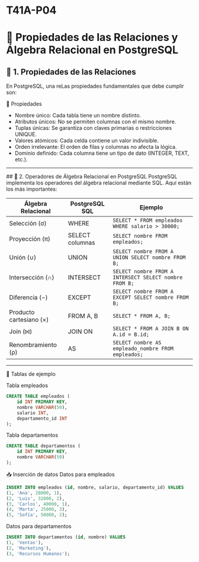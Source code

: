 # T41A-P04

# 📘 Propiedades de las Relaciones y Álgebra Relacional en PostgreSQL

## 🧩 1. Propiedades de las Relaciones
En PostgreSQL, una reLas propiedades fundamentales que debe cumplir son:

🔹 Propiedades
- Nombre único: Cada tabla tiene un nombre distinto.
- Atributos únicos: No se permiten columnas con el mismo nombre.
- Tuplas únicas: Se garantiza con claves primarias o restricciones UNIQUE.
- Valores atómicos: Cada celda contiene un valor indivisible.
- Orden irrelevante: El orden de filas y columnas no afecta la lógica.
- Dominio definido: Cada columna tiene un tipo de dato (INTEGER, TEXT, etc.).

---

## 🧮 2. Operadores de Álgebra Relacional en PostgreSQL
PostgreSQL implementa los operadores del álgebra relacional mediante SQL. Aquí están los más importantes:

| Álgebra Relacional         | PostgreSQL SQL         | Ejemplo                                                                 |
|----------------------------|------------------------|-------------------------------------------------------------------------|
| Selección (σ)              | WHERE                  | `SELECT * FROM empleados WHERE salario > 30000;`                        |
| Proyección (π)             | SELECT columnas        | `SELECT nombre FROM empleados;`                                        |
| Unión (∪)                  | UNION                  | `SELECT nombre FROM A UNION SELECT nombre FROM B;`                     |
| Intersección (∩)           | INTERSECT              | `SELECT nombre FROM A INTERSECT SELECT nombre FROM B;`                 |
| Diferencia (−)             | EXCEPT                 | `SELECT nombre FROM A EXCEPT SELECT nombre FROM B;`                    |
| Producto cartesiano (×)    | FROM A, B              | `SELECT * FROM A, B;`                                                  |
| Join (⨝)                   | JOIN ON                | `SELECT * FROM A JOIN B ON A.id = B.id;`                               |
| Renombramiento (ρ)         | AS                     | `SELECT nombre AS empleado_nombre FROM empleados;`                     |

--- 

🧱 Tablas de ejemplo

Tabla empleados
```sql
CREATE TABLE empleados (
    id INT PRIMARY KEY,
    nombre VARCHAR(50),
    salario INT,
    departamento_id INT
);
```
Tabla departamentos

```sql
CREATE TABLE departamentos (
    id INT PRIMARY KEY,
    nombre VARCHAR(50)
);
```

📥 Inserción de datos
Datos para empleados

```sql
INSERT INTO empleados (id, nombre, salario, departamento_id) VALUES
(1, 'Ana', 28000, 1),
(2, 'Luis', 32000, 2),
(3, 'Carlos', 40000, 1),
(4, 'Marta', 25000, 3),
(5, 'Sofía', 50000, 2);
```

Datos para departamentos
```sql
INSERT INTO departamentos (id, nombre) VALUES
(1, 'Ventas'),
(2, 'Marketing'),
(3, 'Recursos Humanos');
```
